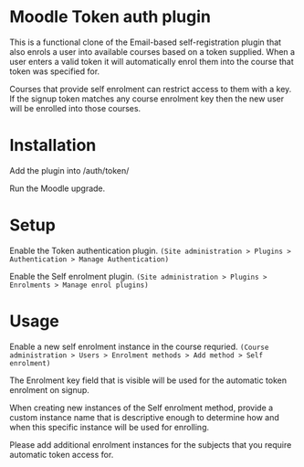 Moodle Token auth plugin
========================

This is a functional clone of the Email-based self-registration plugin that also enrols a user into available courses based on a token supplied. When a user enters a valid token it will automatically enrol them into the course that token was specified for.

Courses that provide self enrolment can restrict access to them with a key. If the signup token matches any course enrolment key then the new user will be enrolled into those courses. 

# Installation

Add the plugin into /auth/token/

Run the Moodle upgrade.

# Setup
Enable the Token authentication plugin. 
    `(Site administration > Plugins > Authentication > Manage Authentication)`
    
Enable the Self enrolment plugin. 
    `(Site administration > Plugins > Enrolments > Manage enrol plugins)`

# Usage
Enable a new self enrolment instance in the course requried. 
    `(Course administration > Users > Enrolment methods > Add method > Self enrolment)`

The Enrolment key field that is visible will be used for the automatic token enrolment on signup. 

When creating new instances of the Self enrolment method, provide a custom instance name that is descriptive enough to determine how and when this specific instance will be used for enrolling.

Please add additional enrolment instances for the subjects that you require automatic token access for.
